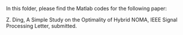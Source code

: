 In this folder, please find the Matlab codes for the following paper:

Z. Ding, A Simple Study on the Optimality of Hybrid NOMA, IEEE Signal Processing Letter, submitted. 
